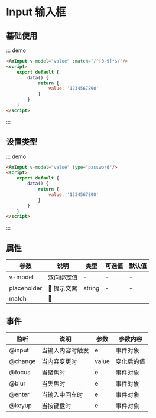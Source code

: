 # Input 输入框

## 基础使用
::: demo
``` html
<AmInput v-model="value" :match="/^[0-9]*$/"/>
<script>
    export default {
        data() {
            return {
                value: '1234567890'
            }
        }
    }
</script>
```
:::

## 设置类型
::: demo
``` html
<AmInput v-model="value" type="password"/>
<script>
    export default {
        data() {
            return {
                value: '1234567890'
            }
        }
    }
</script>
```
:::

## 属性

| 参数       | 说明        | 类型       | 可选值         | 默认值   |
|---------- |------------ |---------- |-------------  |-------- |
| v-model      | 双向绑定值      |  -  |  -  |   -   |
| placeholder |  提示文案  |  string  | - | - |
| match |  | | | |

## 事件

| 监听       | 说明        | 参数       | 参数内容         |
|---------- |------------ |----------|-------------  |
| @input     |   当输入内容时触发    |  e  |  事件对象  |
| @change    |   当内容变更时    |  value  |  变化后的值  |
| @focus    |   当聚焦时    |  e  |  事件对象  |
| @blur    |   当失焦时    |  e  |  事件对象  |
| @enter    |   当输入中回车时    |  e  |  事件对象  |
| @keyup    |   当按键盘时    |  e  |  事件对象  |
